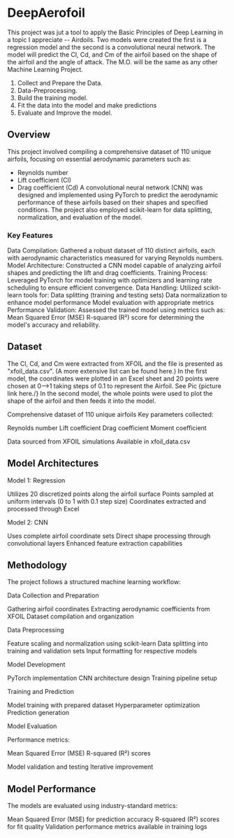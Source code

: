 # DeepAerofoil
This project was jut a tool to apply the Basic Principles of Deep Learning in a topic I appreciate -- Airdoils. Two models were created the first is a regression model and the second is a convolutional neural network. The model will predict the Cl, Cd, and Cm of the airfoil based on the shape of the airfoil and the angle of attack.
The M.O. will be the same as any other Machine Learning Project.
1. Collect and Prepare the Data.
2. Data-Preprocessing.
3. Build the training model.
4. Fit the data into the model and make predictions
5. Evaluate and Improve the model.


## Overview
This project involved compiling a comprehensive dataset of 110 unique airfoils, focusing on essential aerodynamic parameters such as:

* Reynolds number
* Lift coefficient (Cl)
* Drag coefficient (Cd)
A convolutional neural network (CNN) was designed and implemented using PyTorch to predict the aerodynamic performance of these airfoils based on their shapes and specified conditions. The project also employed scikit-learn for data splitting, normalization, and evaluation of the model.

### Key Features

Data Compilation: Gathered a robust dataset of 110 distinct airfoils, each with aerodynamic characteristics measured for varying Reynolds numbers.
Model Architecture: Constructed a CNN model capable of analyzing airfoil shapes and predicting the lift and drag coefficients.
Training Process: Leveraged PyTorch for model training with optimizers and learning rate scheduling to ensure efficient convergence.
Data Handling: Utilized scikit-learn tools for:
Data splitting (training and testing sets)
Data normalization to enhance model performance
Model evaluation with appropriate metrics
Performance Validation: Assessed the trained model using metrics such as:
Mean Squared Error (MSE)
R-squared (R²) score for determining the model's accuracy and reliability.

## Dataset
The Cl, Cd, and Cm were extracted from XFOIL and the file is presented as "xfoil_data.csv". (A more extensive list can be found here.)
In the first model, the coordinates were plotted in an Excel sheet and 20 points were chosen at 0-->1 taking steps of 0.1 to represent the Airfoil.
See Pic {picture link here./}
In the second model, the whole points were used to plot the shape of the airfoil and then feeds it into the model.

Comprehensive dataset of 110 unique airfoils
Key parameters collected:

Reynolds number
Lift coefficient
Drag coefficient
Moment coefficient


Data sourced from XFOIL simulations
Available in xfoil_data.csv

## Model Architectures
Model 1: Regression

Utilizes 20 discretized points along the airfoil surface
Points sampled at uniform intervals (0 to 1 with 0.1 step size)
Coordinates extracted and processed through Excel

Model 2: CNN

Uses complete airfoil coordinate sets
Direct shape processing through convolutional layers
Enhanced feature extraction capabilities


## Methodology
The project follows a structured machine learning workflow:

Data Collection and Preparation

Gathering airfoil coordinates
Extracting aerodynamic coefficients from XFOIL
Dataset compilation and organization


Data Preprocessing

Feature scaling and normalization using scikit-learn
Data splitting into training and validation sets
Input formatting for respective models


Model Development

PyTorch implementation
CNN architecture design
Training pipeline setup


Training and Prediction

Model training with prepared dataset
Hyperparameter optimization
Prediction generation


Model Evaluation

Performance metrics:

Mean Squared Error (MSE)
R-squared (R²) scores


Model validation and testing
Iterative improvement


## Model Performance

The models are evaluated using industry-standard metrics:

Mean Squared Error (MSE) for prediction accuracy
R-squared (R²) scores for fit quality
Validation performance metrics available in training logs
